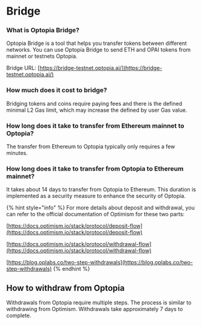 # Bridge

### **What is Optopia Bridge?**

Optopia Bridge is a tool that helps you transfer tokens between different networks. You can use Optopia Bridge to send ETH and OPAI tokens from mainnet or testnets Optopia.

Bridge URL: [https://bridge-testnet.optopia.ai/](https://bridge-testnet.optopia.ai/)

### **How much does it cost to bridge?**

Bridging tokens and coins require paying fees and there is the defined minimal L2 Gas limit, which may increase the defined by user Gas value.

### How long does it take to transfer from Ethereum mainnet to Optopia?

The transfer from Ethereum to Optopia typically only requires a few minutes.

### How long does it take to transfer from Optopia to Ethereum mainnet?

It takes about 14 days to transfer from Optopia to Ethereum. This duration is implemented as a security measure to enhance the security of Optopia.

{% hint style="info" %}
For more details about deposit and withdrawal, you can refer to the official documentation of Optimism for these two parts:

[https://docs.optimism.io/stack/protocol/deposit-flow](https://docs.optimism.io/stack/protocol/deposit-flow)

[https://docs.optimism.io/stack/protocol/withdrawal-flow](https://docs.optimism.io/stack/protocol/withdrawal-flow)

[https://blog.oplabs.co/two-step-withdrawals](https://blog.oplabs.co/two-step-withdrawals)
{% endhint %}



## How to withdraw from Optopia <a href="#how-to-withdraw-from-blast" id="how-to-withdraw-from-blast"></a>

Withdrawals from Optopia require multiple steps. The process is similar to withdrawing from Optimism. Withdrawals take approximately 7 days to complete.&#x20;
